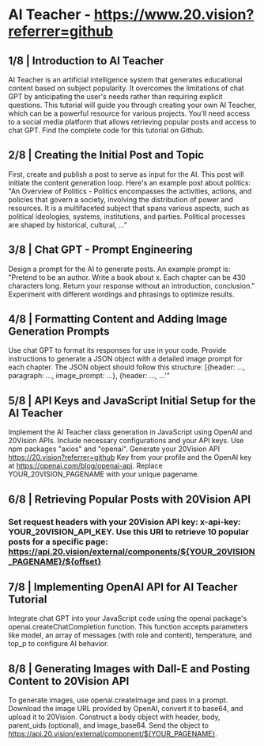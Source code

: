 # AI Teacher - https://www.20.vision?referrer=github

## 1/8 | Introduction to AI Teacher

AI Teacher is an artificial intelligence system that generates educational content based on subject popularity. It overcomes the limitations of chat GPT by anticipating the user's needs rather than requiring explicit questions. This tutorial will guide you through creating your own AI Teacher, which can be a powerful resource for various projects. You'll need access to a social media platform that allows retrieving popular posts and access to chat GPT. Find the complete code for this tutorial on Github.

## 2/8 | Creating the Initial Post and Topic

First, create and publish a post to serve as input for the AI. This post will initiate the content generation loop. Here's an example post about politics: "An Overview of Politics - Politics encompasses the activities, actions, and policies that govern a society, involving the distribution of power and resources. It is a multifaceted subject that spans various aspects, such as political ideologies, systems, institutions, and parties. Political processes are shaped by historical, cultural, ..."

## 3/8 | Chat GPT - Prompt Engineering

Design a prompt for the AI to generate posts. An example prompt is: "Pretend to be an author. Write a book about x. Each chapter can be 430 characters long. Return your response without an introduction, conclusion." Experiment with different wordings and phrasings to optimize results.

## 4/8 | Formatting Content and Adding Image Generation Prompts

Use chat GPT to format its responses for use in your code. Provide instructions to generate a JSON object with a detailed image prompt for each chapter. The JSON object should follow this structure: [{header: ..., paragraph: ..., image_prompt: ...}, {header: ..., ...'"

## 5/8 | API Keys and JavaScript Initial Setup for the AI Teacher

Implement the AI Teacher class generation in JavaScript using OpenAI and 20Vision APIs. Include necessary configurations and your API keys. Use npm packages "axios" and "openai". Generate your 20Vision API https://20.vision?referrer=github Key from your profile and the OpenAI key at https://openai.com/blog/openai-api. Replace YOUR_20VISION_PAGENAME with your unique pagename.

## 6/8 | Retrieving Popular Posts with 20Vision API

### Set request headers with your 20Vision API key: x-api-key: YOUR_20VISION_API_KEY. Use this URI to retrieve 10 popular posts for a specific page: https://api.20.vision/external/components/${YOUR_20VISION_PAGENAME}/${offset}

## 7/8 | Implementing OpenAI API for AI Teacher Tutorial

Integrate chat GPT into your JavaScript code using the openai package's openai.createChatCompletion function. This function accepts parameters like model, an array of messages (with role and content), temperature, and top_p to configure AI behavior.

## 8/8 | Generating Images with Dall-E and Posting Content to 20Vision API

To generate images, use openai.createImage and pass in a prompt. Download the image URL provided by OpenAI, convert it to base64, and upload it to 20Vision. Construct a body object with header, body, parent_uids (optional), and image_base64. Send the object to https://api.20.vision/external/component/${YOUR_PAGENAME}.
